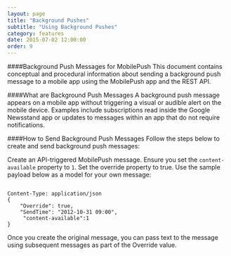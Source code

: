 ```yaml
---
layout: page
title: "Background Pushes"
subtitle: "Using Background Pushes"
category: features
date: 2015-07-02 12:00:00
order: 9
---
```

####Background Push Messages for MobilePush
This document contains conceptual and procedural information about sending a background push message to a mobile app using the MobilePush app and the REST API.

####What are Background Push Messages
A background push message appears on a mobile app without triggering a visual or audible alert on the mobile device. Examples include subscriptions read inside the Google Newsstand app or updates to messages within an app that do not require notifications.

####How to Send Background Push Messages
Follow the steps below to create and send background push messages:

Create an API-triggered MobilePush message.
Ensure you set the `content-available` property to `1`.
Set the override property to true.
Use the sample payload below as a model for your own message:

~~~

Content-Type: application/json
{
    "Override": true,
    "SendTime": "2012-10-31 09:00",
     "content-available":1
}
~~~

Once you create the original message, you can pass text to the message using subsequent messages as part of the Override value.